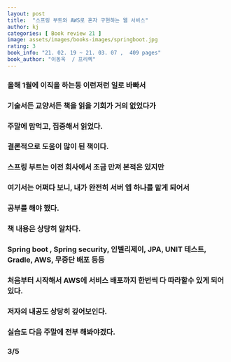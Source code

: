 ```yaml
---
layout: post
title:  "스프링 부트와 AWS로 혼자 구현하는 웹 서비스"
author: kj
categories: [ Book review 21 ]
image: assets/images/books-images/springboot.jpg
rating: 3
book_info: "21. 02. 19 ~ 21. 03. 07 ,  409 pages"
book_author: "이동욱  / 프리렉"
---
```

### 올해 1월에 이직을 하는등 이런저런 일로 바빠서

### 기술서든 교양서든 책을 읽을 기회가 거의 없었다가

### 주말에 맘먹고, 집중해서 읽었다.

### 결론적으로 도움이 많이 된 책이다.

### 스프링 부트는 이전 회사에서 조금 만져 본적은 있지만

### 여기서는 어쩌다 보니, 내가 완전히 서버 앱 하나를 맡게 되어서

### 공부를 해야 했다.

### 책 내용은 상당히 알차다.

### Spring boot , Spring security, 인텔리제이, JPA, UNIT 테스트, Gradle, AWS, 무중단 배포 등등

### 처음부터 시작해서 AWS에 서비스 배포까지 한번씩 다 따라할수 있게 되어있다.

### 저자의 내공도 상당히 깊어보인다.

### 실습도 다음 주말에 전부 해봐야겠다.

### 3/5
